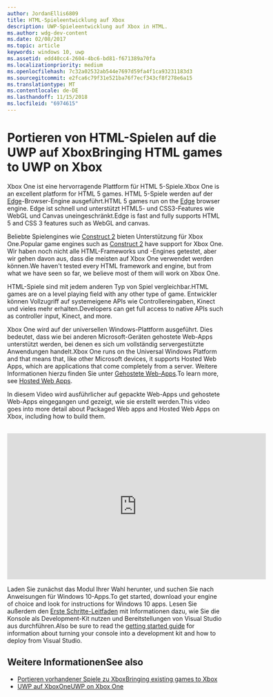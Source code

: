 ```yaml
---
author: JordanEllis6809
title: HTML-Spieleentwicklung auf Xbox
description: UWP-Spieleentwicklung auf Xbox in HTML.
ms.author: wdg-dev-content
ms.date: 02/08/2017
ms.topic: article
keywords: windows 10, uwp
ms.assetid: edd40cc4-2604-4bc6-bd81-f671389a70fa
ms.localizationpriority: medium
ms.openlocfilehash: 7c32a02532ab544e7697d59fa4f1ca93231183d3
ms.sourcegitcommit: e2fca6c79f31e521ba76f7ecf343cf8f278e6a15
ms.translationtype: MT
ms.contentlocale: de-DE
ms.lasthandoff: 11/15/2018
ms.locfileid: "6974615"
---
```

# <a name="bringing-html-games-to-uwp-on-xbox"></a><span data-ttu-id="a2a9a-104">Portieren von HTML-Spielen auf die UWP auf Xbox</span><span class="sxs-lookup"><span data-stu-id="a2a9a-104">Bringing HTML games to UWP on Xbox</span></span>
<span data-ttu-id="a2a9a-105">Xbox One ist eine hervorragende Plattform für HTML 5-Spiele.</span><span class="sxs-lookup"><span data-stu-id="a2a9a-105">Xbox One is an excellent platform for HTML 5 games.</span></span> <span data-ttu-id="a2a9a-106">HTML 5-Spiele werden auf der [Edge](https://developer.microsoft.com/microsoft-edge/)-Browser-Engine ausgeführt.</span><span class="sxs-lookup"><span data-stu-id="a2a9a-106">HTML 5 games run on the [Edge](https://developer.microsoft.com/microsoft-edge/) browser engine.</span></span> <span data-ttu-id="a2a9a-107">Edge ist schnell und unterstützt HTML5- und CSS3-Features wie WebGL und Canvas uneingeschränkt.</span><span class="sxs-lookup"><span data-stu-id="a2a9a-107">Edge is fast and fully supports HTML 5 and CSS 3 features such as WebGL and canvas.</span></span>

<span data-ttu-id="a2a9a-108">Beliebte Spielengines wie [Construct 2](https://www.scirra.com/blog/176/announcing-xbox-one-export-beta) bieten Unterstützung für Xbox One.</span><span class="sxs-lookup"><span data-stu-id="a2a9a-108">Popular game engines such as [Construct 2](https://www.scirra.com/blog/176/announcing-xbox-one-export-beta) have support for Xbox One.</span></span> <span data-ttu-id="a2a9a-109">Wir haben noch nicht alle HTML-Frameworks und -Engines getestet, aber wir gehen davon aus, dass die meisten auf Xbox One verwendet werden können.</span><span class="sxs-lookup"><span data-stu-id="a2a9a-109">We haven't tested every HTML framework and engine, but from what we have seen so far, we believe most of them will work on Xbox One.</span></span>

<span data-ttu-id="a2a9a-110">HTML-Spiele sind mit jedem anderen Typ von Spiel vergleichbar.</span><span class="sxs-lookup"><span data-stu-id="a2a9a-110">HTML games are on a level playing field with any other type of game.</span></span> <span data-ttu-id="a2a9a-111">Entwickler können Vollzugriff auf systemeigene APIs wie Controllereingaben, Kinect und vieles mehr erhalten.</span><span class="sxs-lookup"><span data-stu-id="a2a9a-111">Developers can get full access to native APIs such as controller input, Kinect, and more.</span></span>

<span data-ttu-id="a2a9a-112">Xbox One wird auf der universellen Windows-Plattform ausgeführt. Dies bedeutet, dass wie bei anderen Microsoft-Geräten gehostete Web-Apps unterstützt werden, bei denen es sich um vollständig servergestützte Anwendungen handelt.</span><span class="sxs-lookup"><span data-stu-id="a2a9a-112">Xbox One runs on the Universal Windows Platform and that means that, like other Microsoft devices, it supports Hosted Web Apps, which are applications that come completely from a server.</span></span> <span data-ttu-id="a2a9a-113">Weitere Informationen hierzu finden Sie unter [Gehostete Web-Apps](http://microsoftedge.github.io/WebAppsDocs/en-US/win10/HWA.htm).</span><span class="sxs-lookup"><span data-stu-id="a2a9a-113">To learn more, see [Hosted Web Apps](http://microsoftedge.github.io/WebAppsDocs/en-US/win10/HWA.htm).</span></span>


<span data-ttu-id="a2a9a-114">In diesem Video wird ausführlicher auf gepackte Web-Apps und gehostete Web-Apps eingegangen und gezeigt, wie sie erstellt werden.</span><span class="sxs-lookup"><span data-stu-id="a2a9a-114">This video goes into more detail about Packaged Web apps and Hosted Web Apps on Xbox, including how to build them.</span></span>
</br>
</br>
<iframe src="https://channel9.msdn.com/Events/Xbox/App-Dev-on-Xbox/Web-Apps-on-Xbox/player#time=04m21s:paused" width="600" height="338" height="658.1199951171875" allowFullScreen frameBorder="0"></iframe>


<span data-ttu-id="a2a9a-115">Laden Sie zunächst das Modul Ihrer Wahl herunter, und suchen Sie nach Anweisungen für Windows 10-Apps.</span><span class="sxs-lookup"><span data-stu-id="a2a9a-115">To get started, download your engine of choice and look for instructions for Windows 10 apps.</span></span> <span data-ttu-id="a2a9a-116">Lesen Sie außerdem den [Erste Schritte-Leitfaden](getting-started.md) mit Informationen dazu, wie Sie die Konsole als Development-Kit nutzen und Bereitstellungen von Visual Studio aus durchführen.</span><span class="sxs-lookup"><span data-stu-id="a2a9a-116">Also be sure to read the [getting started guide](getting-started.md) for information about turning your console into a development kit and how to deploy from Visual Studio.</span></span>

## <a name="see-also"></a><span data-ttu-id="a2a9a-117">Weitere Informationen</span><span class="sxs-lookup"><span data-stu-id="a2a9a-117">See also</span></span>
- [<span data-ttu-id="a2a9a-118">Portieren vorhandener Spiele zu Xbox</span><span class="sxs-lookup"><span data-stu-id="a2a9a-118">Bringing existing games to Xbox</span></span>](development-lanes-landing.md)
- [<span data-ttu-id="a2a9a-119">UWP auf XboxOne</span><span class="sxs-lookup"><span data-stu-id="a2a9a-119">UWP on Xbox One</span></span>](index.md)
